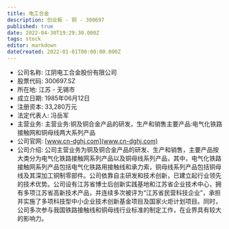 ```yaml
---
title: 电工合金
description: 创业板 - 铜 - 300697
published: true
date: 2022-04-30T19:29:30.000Z
tags: stock
editor: markdown
dateCreated: 2022-01-01T00:00:00.000Z
---
```


- 公司名称: 江阴电工合金股份有限公司
- 股票代码: 300697.SZ
- 所在地: 江苏 - 无锡市
- 成立日期: 1985年06月12日
- 注册资本: 33,280万元
- 法定代表人: 冯岳军
- 主营业务: 主营业务:铜及铜合金产品的研发，生产和销售主要产品:电气化铁路接触网和铜母线两大系列产品
- 公司官网: [www.cn-dghj.com](www.cn-dghj.com)
- 公司介绍: 公司主营业务为铜及铜合金产品的研发、生产和销售，主要产品按大类分为电气化铁路接触网系列产品以及铜母线系列产品，其中，电气化铁路接触网系列产品包括电气化铁路用接触线和承力索，铜母线系列产品包括铜母线及其深加工铜制零部件。公司依靠自主研发和技术创新，已建立起行业领先的技术优势。公司设有江苏省博士后创新实践基地和江苏省企业技术中心，拥有多项江苏省高新技术产品，并连续多次被评为“江苏省民营科技企业”，承担并实施了多项科技型中小企业技术创新基金项目及国家火炬计划项目。同时，公司多次参与我国铁路接触线和铜母线行业标准的制定工作，在业界具有较大的影响力。


